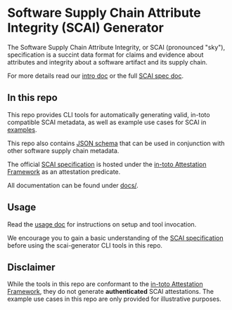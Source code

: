 # Software Supply Chain Attribute Integrity (SCAI) Generator

The Software Supply Chain Attribute Integrity, or SCAI (pronounced "sky"),
specification is a succint data format for claims and evidence about
attributes and integrity about a software artifact and its supply chain.

For more details read our [intro doc] or the full [SCAI spec doc].

## In this repo

This repo provides CLI tools for automatically generating valid,
in-toto compatible SCAI metadata, as well as example use cases for SCAI in
[examples](examples/).

This repo also contains [JSON schema](schema/) that can be used in conjunction
with other software supply chain metadata.

The official [SCAI specification] is hosted under the
[in-toto Attestation Framework] as an attestation predicate.

All documentation can be found under [docs/](docs/).

## Usage

Read the [usage doc] for instructions on setup and tool invocation.

We encourage you to gain a basic understanding of the [SCAI specification]
before using the scai-generator CLI tools in this repo.

## Disclaimer

While the tools in this repo are conformant to the
[in-toto Attestation Framework], they do not generate **authenticated** SCAI
attestations. The example use cases in this repo are only provided for
illustrative purposes.

[in-toto Attestation Framework]: https://github.com/in-toto/attestation/tree/main/spec
[intro doc]: docs/intro.md
[usage doc]: docs/usage.md
[SCAI specification]: https://github.com/in-toto/attestation/blob/main/spec/predicates/scai.md
[SCAI spec doc]: https://arxiv.org/pdf/2210.05813.pdf
